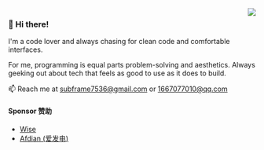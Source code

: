 <img align="right" src="https://github-readme-stats-subframe7536.vercel.app/api?username=subframe7536&show_icons=true&icon_color=f0cda2&text_color=c0dbfa&bg_color=1c1f22&hide_title=true" />

### 👋 Hi there!

I'm a code lover and always chasing for clean code and comfortable interfaces.

For me, programming is equal parts problem-solving and aesthetics. Always geeking out about tech that feels as good to use as it does to build.

📫 Reach me at subframe7536@gmail.com or 1667077010@qq.com

#### Sponsor 赞助

- [Wise](https://wise.com/pay/me/hwcn8yv)
- [Afdian (爱发电)](https://afdian.com/a/subframe7536)

